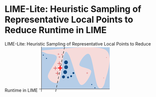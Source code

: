 # LIME-Lite: Heuristic Sampling of Representative Local Points to Reduce Runtime in LIME

LIME-Lite: Heuristic Sampling of Representative Local Points to 
Reduce Runtime in LIME
![image](lime_lite_figure1.png)
